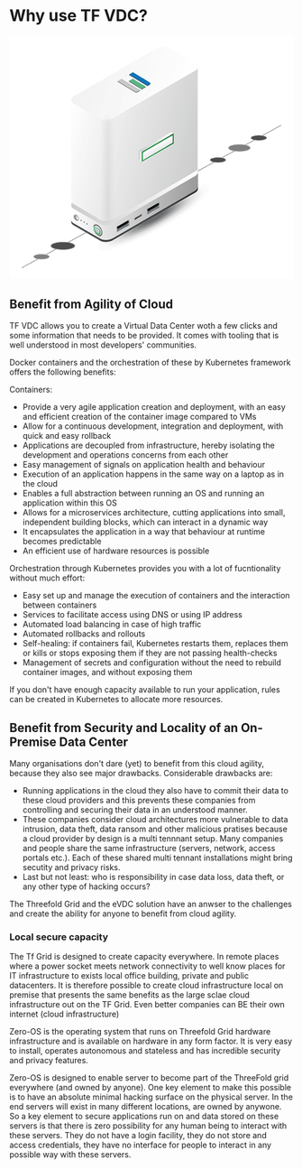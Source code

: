 # Why use TF VDC?

![](./img/vdc_node.png)

## Benefit from Agility of Cloud

TF VDC allows you to create a Virtual Data Center woth a few clicks and some information that needs to be provided. It comes with tooling that is well understood in most developers' communities.

Docker containers and the orchestration of these by Kubernetes framework offers the following benefits:

Containers:

- Provide a very agile application creation and deployment, with an easy and efficient creation of the container image compared to VMs
- Allow for a continuous development, integration and deployment, with quick and easy rollback
- Applications are decoupled from infrastructure, hereby isolating the development and operations concerns from each other
- Easy management of signals on application health and behaviour
- Execution of an application happens in the same way on a laptop as in the cloud
- Enables a full abstraction between running an OS and running an application within this OS
- Allows for a microservices architecture, cutting applications into small, independent building blocks, which can interact in a dynamic way
- It encapsulates the application in a way that behaviour at runtime becomes predictable
- An efficient use of hardware resources is possible

Orchestration through Kubernetes provides you with a lot of fucntionality without much effort:

- Easy set up and manage the execution of containers and the interaction between containers
- Services to facilitate access using DNS or using IP address
- Automated load balancing in case of high traffic
- Automated rollbacks and rollouts
- Self-healing: if containers fail, Kubernetes restarts them, replaces them or kills or stops exposing them if they are not passing health-checks
- Management of secrets and configuration without the need to rebuild container images, and without exposing them

If you don't have enough capacity available to run your application, rules can be created in Kubernetes to allocate more resources.

## Benefit from Security and Locality of an On-Premise Data Center

Many organisations don't dare (yet) to benefit from this cloud agility, because they also see major drawbacks. Considerable drawbacks are:

- Running applications in the cloud they also have to commit their data to these cloud providers and this prevents these companies from controlling and securing their data in an understood manner.
- These companies consider cloud architectures more vulnerable to data intrusion, data theft, data ransom and other malicious pratises because a cloud provider by design is a multi tennnant setup. Many companies and people share the same infrastructure (servers, network, access portals etc.). Each of these shared multi tennant installations might bring secutity and privacy risks.
- Last but not least: who is responsibility in case data loss, data theft, or any other type of hacking occurs?

The Threefold Grid and the eVDC solution have an anwser to the challenges and create the ability for anyone to benefit from cloud agility.

### Local secure capacity

The Tf Grid is designed to create capacity everywhere. In remote places where a power socket meets network connectivity to well know places for IT infrastructure to exists local office building, private and public datacenters. It is therefore possible to create cloud infrastructure local on premise that presents the same benefits as the large sclae cloud infrastructure out on the TF Grid. Even better companies can BE their own internet (cloud infrastructure)

Zero-OS is the operating system that runs on Threefold Grid hardware infrastructure and is available on hardware in any form factor. It is very easy to install, operates autonomous and stateless and has incredible security and privacy features.

Zero-OS is designed to enable server to become part of the ThreeFold grid everywhere (and owned by anyone). One key element to make this possible is to have an absolute minimal hacking surface on the physical server. In the end servers will exist in many different locations, are owned by anywone. So a key element to secure applications run on and data stored on these servers is that there is zero possibility for any human being to interact with these servers. They do not have a login facility, they do not store and access credentials, they have no interface for people to interact in any possible way with these servers.
